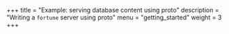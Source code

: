 +++
title = "Example: serving database content using proto"
description = "Writing a `fortune` server using proto"
menu = "getting_started"
weight = 3
+++
